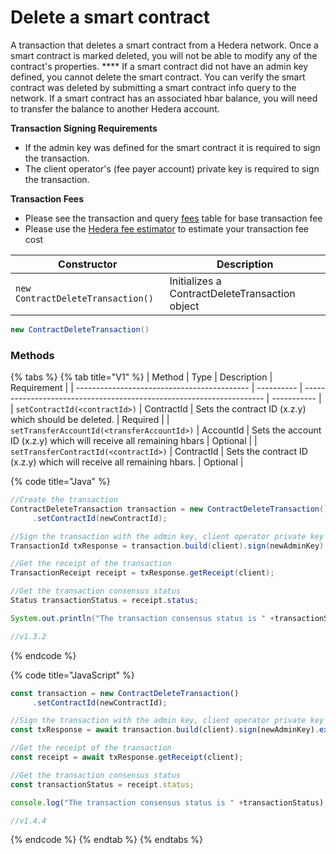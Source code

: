 # Delete a smart contract

A transaction that deletes a smart contract from a Hedera network. Once a smart contract is marked deleted, you will not be able to modify any of the contract's properties. \*\*\*\* If a smart contract did not have an admin key defined, you cannot delete the smart contract. You can verify the smart contract was deleted by submitting a smart contract info query to the network. If a smart contract has an associated hbar balance, you will need to transfer the balance to another Hedera account.

**Transaction Signing Requirements**

* If the admin key was defined for the smart contract it is required to sign the transaction.
* The client operator's (fee payer account) private key is required to sign the transaction.

**Transaction Fees**

* Please see the transaction and query [fees](../../../mainnet/fees/#transaction-and-query-fees) table for base transaction fee
* Please use the [Hedera fee estimator](https://hedera.com/fees) to estimate your transaction fee cost

| Constructor                       | Description                                    |
| --------------------------------- | ---------------------------------------------- |
| `new ContractDeleteTransaction()` | Initializes a ContractDeleteTransaction object |

```java
new ContractDeleteTransaction()
```

### Methods

{% tabs %}
{% tab title="V1" %}
| Method                                      | Type       | Description                                                          | Requirement |
| ------------------------------------------- | ---------- | -------------------------------------------------------------------- | ----------- |
| `setContractId(<contractId>)`               | ContractId | Sets the contract ID (x.z.y) which should be deleted.                | Required    |
| `setTransferAccountId(<transferAccountId>)` | AccountId  | Sets the account ID (x.z.y) which will receive all remaining hbars   | Optional    |
| `setTransferContractId(<contractId>)`       | ContractId | Sets the contract ID (x.z.y) which will receive all remaining hbars. | Optional    |

{% code title="Java" %}
```java
//Create the transaction
ContractDeleteTransaction transaction = new ContractDeleteTransaction()
     .setContractId(newContractId);

//Sign the transaction with the admin key, client operator private key and submit the transaction to a Hedera network
TransactionId txResponse = transaction.build(client).sign(newAdminKey).execute(client);

//Get the receipt of the transaction
TransactionReceipt receipt = txResponse.getReceipt(client);

//Get the transaction consensus status
Status transactionStatus = receipt.status;

System.out.println("The transaction consensus status is " +transactionStatus);

//v1.3.2
```
{% endcode %}

{% code title="JavaScript" %}
```javascript
const transaction = new ContractDeleteTransaction()
     .setContractId(newContractId);

//Sign the transaction with the admin key, client operator private key and submit the transaction to a Hedera network
const txResponse = await transaction.build(client).sign(newAdminKey).execute(client);

//Get the receipt of the transaction
const receipt = await txResponse.getReceipt(client);

//Get the transaction consensus status
const transactionStatus = receipt.status;

console.log("The transaction consensus status is " +transactionStatus);

//v1.4.4
```
{% endcode %}
{% endtab %}
{% endtabs %}

